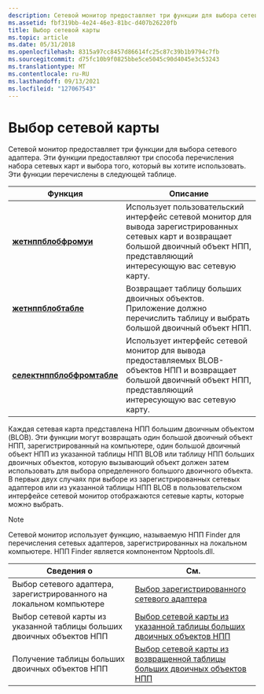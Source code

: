 ```yaml
---
description: Сетевой монитор предоставляет три функции для выбора сетевого адаптера. Эти функции предоставляют три способа перечисления набора сетевых карт и выбора того, который вы хотите использовать. Эти функции перечислены в следующей таблице.
ms.assetid: fbf319bb-4e24-46e3-81bc-d407b26220fb
title: Выбор сетевой карты
ms.topic: article
ms.date: 05/31/2018
ms.openlocfilehash: 8315a97cc8457d86614fc25c87c39b1b9794c7fb
ms.sourcegitcommit: d75fc10b9f0825bbe5ce5045c90d4045e3c53243
ms.translationtype: MT
ms.contentlocale: ru-RU
ms.lasthandoff: 09/13/2021
ms.locfileid: "127067543"
---
```

# <a name="selecting-a-network-interface-card"></a>Выбор сетевой карты

Сетевой монитор предоставляет три функции для выбора сетевого адаптера. Эти функции предоставляют три способа перечисления набора сетевых карт и выбора того, который вы хотите использовать. Эти функции перечислены в следующей таблице.



| Функция                                                 | Описание                                                                                                                                  |
|----------------------------------------------------------|----------------------------------------------------------------------------------------------------------------------------------------------|
| [**жетнппблобфромуи**](getnppblobfromui.md)             | Использует пользовательский интерфейс сетевой монитор для вывода зарегистрированных сетевых карт и возвращает большой двоичный объект НПП, представляющий интересующую вас сетевую карту.           |
| [**жетнппблобтабле**](getnppblobtable.md)               | Возвращает таблицу больших двоичных объектов. Приложение должно перечислить таблицу и выбрать большой двоичный объект НПП.                                                       |
| [**селектнппблобфромтабле**](selectnppblobfromtable.md) | Использует интерфейс сетевой монитор для вывода предоставляемых BLOB-объектов НПП и возвращает большой двоичный объект НПП, представляющий интересующую вас сетевую карту. |



 

Каждая сетевая карта представлена НПП большим двоичным объектом (BLOB). Эти функции могут возвращать один большой двоичный объект НПП, зарегистрированный на компьютере, один большой двоичный объект НПП из указанной таблицы НПП BLOB или таблицу НПП больших двоичных объектов, которую вызывающий объект должен затем использовать для выбора определенного большого двоичного объекта. В первых двух случаях при выборе из зарегистрированных сетевых адаптеров или из указанной таблицы НПП BLOB в пользовательском интерфейсе сетевой монитор отображаются сетевые карты, которые можно выбрать.

> [!Note]  
> Сетевой монитор использует функцию, называемую НПП Finder для перечисления сетевых адаптеров, зарегистрированных на локальном компьютере. НПП Finder является компонентом Npptools.dll.

 



| Сведения о                            | См.                                                                                                  |
|--------------------------------------------------|------------------------------------------------------------------------------------------------------|
| Выбор сетевого адаптера, зарегистрированного на локальном компьютере | [Выбор зарегистрированного сетевого адаптера](selecting-a-registered-nic.md)                                         |
| Выбор сетевой карты из указанной таблицы больших двоичных объектов НПП   | [Выбор сетевой карты из указанной таблицы больших двоичных объектов НПП](selecting-a-nic-from-a-supplied-npp-blob-table.md) |
| Получение таблицы больших двоичных объектов НПП                     | [Выбор сетевой карты из возвращенной таблицы больших двоичных объектов НПП](selecting-a-nic-from-a-returned-npp-blob-table.md) |



 

 

 



